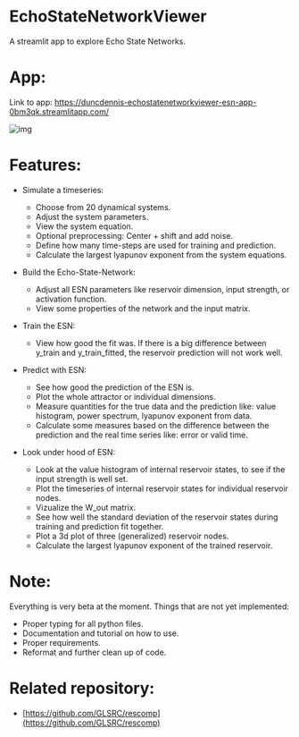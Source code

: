 # EchoStateNetworkViewer
A streamlit app to explore Echo State Networks.

# App: 
Link to app: https://duncdennis-echostatenetworkviewer-esn-app-0bm3qk.streamlitapp.com/

![img](https://user-images.githubusercontent.com/90915296/185076401-e3cd836b-b583-4eec-8322-2c71061fe7f8.png)

# Features: 
- Simulate a timeseries: 
  - Choose from 20 dynamical systems.
  - Adjust the system parameters.
  - View the system equation. 
  - Optional preprocessing: Center + shift and add noise.
  - Define how many time-steps are used for training and prediction.  
  - Calculate the largest lyapunov exponent from the system equations. 

- Build the Echo-State-Network:
  - Adjust all ESN parameters like reservoir dimension, input strength, or activation function. 
  - View some properties of the network and the input matrix. 
 
- Train the ESN:
  - View how good the fit was. If there is a big difference between y_train and y_train_fitted, the reservoir prediction will not work well. 

- Predict with ESN:
  - See how good the prediction of the ESN is. 
  - Plot the whole attractor or individual dimensions. 
  - Measure quantities for the true data and the prediction like: value histogram, power spectrum, lyapunov exponent from data. 
  - Calculate some measures based on the difference between the prediction and the real time series like: error or valid time. 
  
- Look under hood of ESN: 
  - Look at the value histogram of internal reservoir states, to see if the input strength is well set. 
  - Plot the timeseries of internal reservoir states for individual reservoir nodes. 
  - Vizualize the W_out matrix. 
  - See how well the standard deviation of the reservoir states during training and prediction fit together. 
  - Plot a 3d plot of three (generalized) reservoir nodes. 
  - Calculate the largest lyapunov exponent of the trained reservoir. 

# Note: 
Everything is very beta at the moment.
Things that are not yet implemented: 
- Proper typing for all python files. 
- Documentation and tutorial on how to use. 
- Proper requirements.
- Reformat and further clean up of code. 


# Related repository: 
- [https://github.com/GLSRC/rescomp](https://github.com/GLSRC/rescomp)

